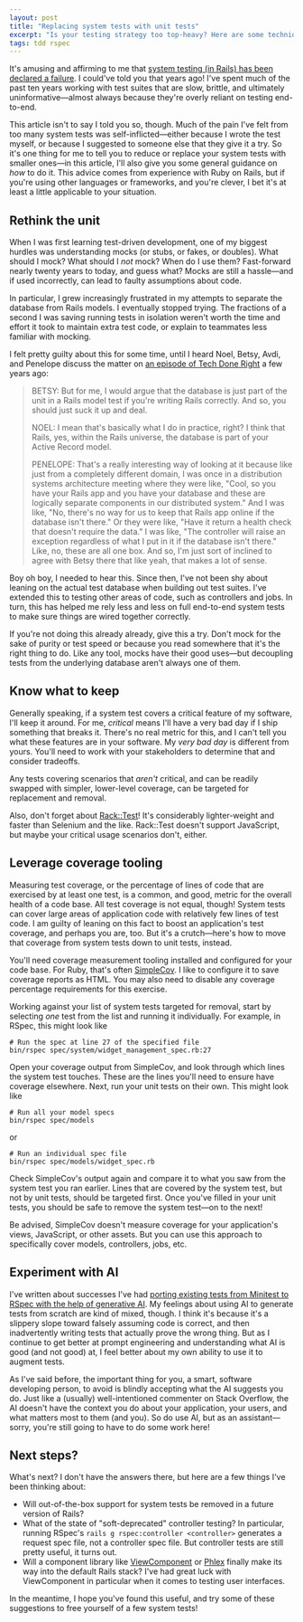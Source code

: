 ```yaml
---
layout: post
title: "Replacing system tests with unit tests"
excerpt: "Is your testing strategy too top-heavy? Here are some techniques to spread coverage down the testing pyramid."
tags: tdd rspec
---
```


It's amusing and affirming to me that [system testing (in Rails) has been declared a failure]. I could've told you that years ago! I've spent much of the past ten years working with test suites that are slow, brittle, and ultimately uninformative—almost always because they're overly reliant on testing end-to-end.

This article isn't to say I told you so, though. Much of the pain I've felt from too many system tests was self-inflicted—either because I wrote the test myself, or because I suggested to someone else that they give it a try. So it's one thing for me to tell you to reduce or replace your system tests with smaller ones—in this article, I'll also give you some general guidance on _how_ to do it. This advice comes from experience with Ruby on Rails, but if you're using other languages or frameworks, and you're clever, I bet it's at least a little applicable to your situation.

[system testing (in Rails) has been declared a failure]:https://world.hey.com/dhh/system-tests-have-failed-d90af718


## Rethink the unit

When I was first learning test-driven development, one of my biggest hurdles was understanding mocks (or stubs, or fakes, or doubles). What should I mock? What should I _not_ mock? When do I use them? Fast-forward nearly twenty years to today, and guess what? Mocks are still a hassle—and if used incorrectly, can lead to faulty assumptions about code.

In particular, I grew increasingly frustrated in my attempts to separate the database from Rails models. I eventually stopped trying. The fractions of a second I was saving running tests in isolation weren't worth the time and effort it took to maintain extra test code, or explain to teammates less familiar with mocking.

I felt pretty guilty about this for some time, until I heard Noel, Betsy, Avdi, and Penelope discuss the matter on [an episode of Tech Done Right] a few years ago:

> BETSY: But for me, I would argue that the database is just part of the unit in a Rails model test if you're writing Rails correctly. And so, you should just suck it up and deal.
>
> NOEL: I mean that's basically what I do in practice, right? I think that Rails, yes, within the Rails universe, the database is part of your Active Record model.
>
> PENELOPE: That's a really interesting way of looking at it because like just from a completely different domain, I was once in a distribution systems architecture meeting where they were like, "Cool, so you have your Rails app and you have your database and these are logically separate components in our distributed system." And I was like, "No, there's no way for us to keep that Rails app online if the database isn't there." Or they were like, "Have it return a health check that doesn't require the data." I was like, "The controller will raise an exception regardless of what I put in it if the database isn't there." Like, no, these are all one box. And so, I'm just sort of inclined to agree with Betsy there that like yeah, that makes a lot of sense.

Boy oh boy, I needed to hear this. Since then, I've not been shy about leaning on the actual test database when building out test suites. I've extended this to testing other areas of code, such as controllers and jobs. In turn, this has helped me rely less and less on full end-to-end system tests to make sure things are wired together correctly.

If you're not doing this already already, give this a try. Don't mock for the sake of purity or test speed or because you read somewhere that it's the right thing to do. Like any tool, mocks have their good uses—but decoupling tests from the underlying database aren't always one of them.

[an episode of Tech Done Right]:https://www.techdoneright.io/72


## Know what to keep

Generally speaking, if a system test covers a critical feature of my software, I'll keep it around. For me, _critical_ means I'll have a very bad day if I ship something that breaks it. There's no real metric for this, and I can't tell you what these features are in your software. My _very bad day_ is different from yours. You'll need to work with your stakeholders to determine that and consider tradeoffs.

Any tests covering scenarios that _aren't_ critical, and can be readily swapped with simpler, lower-level coverage, can be targeted for replacement and removal.

Also, don't forget about [Rack::Test]! It's considerably lighter-weight and faster than Selenium and the like. Rack::Test doesn't support JavaScript, but maybe your critical usage scenarios don't, either.

[Rack::Test]:https://github.com/rack/rack-test


## Leverage coverage tooling

Measuring test coverage, or the percentage of lines of code that are exercised by at least one test, is a common, and good, metric for the overall health of a code base. All test coverage is not equal, though! System tests can cover large areas of application code with relatively few lines of test code. I am guilty of leaning on this fact to boost an application's test coverage, and perhaps you are, too. But it's a crutch—here's how to move that coverage from system tests down to unit tests, instead.

You'll need coverage measurement tooling installed and configured for your code base. For Ruby, that's often [SimpleCov]. I like to configure it to save coverage reports as HTML. You may also need to disable any coverage percentage requirements for this exercise.

Working against your list of system tests targeted for removal, start by selecting _one_ test from the list and running it individually. For example, in RSpec, this might look like

```
# Run the spec at line 27 of the specified file
bin/rspec spec/system/widget_management_spec.rb:27
```

Open your coverage output from SimpleCov, and look through which lines the system test touches. These are the lines you'll need to ensure have coverage elsewhere. Next, run your unit tests on their own. This might look like

```
# Run all your model specs
bin/rspec spec/models
```

or

```
# Run an individual spec file
bin/rspec spec/models/widget_spec.rb
```

Check SimpleCov's output again and compare it to what you saw from the system test you ran earlier. Lines that are covered by the system test, but not by unit tests, should be targeted first. Once you've filled in your unit tests, you should be safe to remove the system test—on to the next!

Be advised, SimpleCov doesn't measure coverage for your application's views, JavaScript, or other assets. But you can use this approach to specifically cover models, controllers, jobs, etc.

[SimpleCov]:https://github.com/simplecov-ruby/simplecov


## Experiment with AI

I've written about successes I've had [porting existing tests from Minitest to RSpec with the help of generative AI]. My feelings about using AI to generate tests from scratch are kind of mixed, though. I think it's because it's a slippery slope toward falsely assuming code is correct, and then inadvertently writing tests that actually prove the wrong thing. But as I continue to get better at prompt engineering and understanding what AI is good (and not good) at, I feel better about my own ability to use it to augment tests.

As I've said before, the important thing for you, a smart, software developing person, to avoid is blindly accepting what the AI suggests you do. Just like a (usually) well-intentioned commenter on Stack Overflow, the AI doesn't have the context you do about your application, your users, and what matters most to them (and you). So do use AI, but as an assistant—sorry, you're still going to have to do some work here!

[porting existing tests from Minitest to RSpec with the help of generative AI]:https://everydayrails.com/2024/03/13/migrate-minitest-to-rspec-copilot


## Next steps?

What's next? I don't have the answers there, but here are a few things I've been thinking about:

- Will out-of-the-box support for system tests be removed in a future version of Rails?
- What of the state of "soft-deprecated" controller testing? In particular, running RSpec's `rails g rspec:controller <controller>` generates a request spec file, not a controller spec file. But controller tests are still pretty useful, it turns out.
- Will a component library like [ViewComponent] or [Phlex] finally make its way into the default Rails stack? I've had great luck with ViewComponent in particular when it comes to testing user interfaces.

In the meantime, I hope you've found this useful, and try some of these suggestions to free yourself of a few system tests!

[ViewComponent]:https://viewcomponent.org
[Phlex]:https://www.phlex.fun
